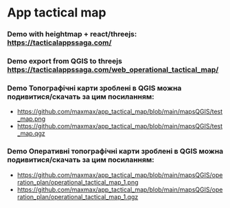 # App tactical map

### Demo with heightmap + react/threejs: https://tacticalappssaga.com/
### Demo export from QGIS to threejs https://tacticalappssaga.com/web_operational_tactical_map/

### Demo Топографічні карти зроблені в QGIS можна подивитися/скачать за цим посиланням:
- https://github.com/maxmax/app_tactical_map/blob/main/mapsQGIS/test_map.png
- https://github.com/maxmax/app_tactical_map/blob/main/mapsQGIS/test_map.qgz

### Demo Оперативні топографічні карти зроблені в QGIS можна подивитися/скачать за цим посиланням:
- https://github.com/maxmax/app_tactical_map/blob/main/mapsQGIS/operation_plan/operational_tactical_map_1.png
- https://github.com/maxmax/app_tactical_map/blob/main/mapsQGIS/operation_plan/operational_tactical_map_1.qgz
